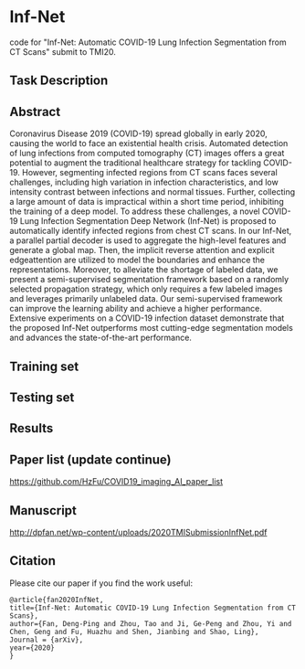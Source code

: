 # Inf-Net
code for "Inf-Net: Automatic COVID-19 Lung Infection Segmentation from CT Scans" submit to TMI20.

## Task Description

## Abstract
Coronavirus Disease 2019 (COVID-19) spread globally in early 2020, causing the world to face an existential health crisis. Automated detection of lung infections from computed tomography (CT) images offers a great potential to augment the traditional healthcare strategy for tackling COVID-19. However, segmenting infected regions from CT scans faces several challenges, including high variation in infection characteristics, and low intensity contrast between infections and normal tissues. Further, collecting a large amount of data is impractical within a short time period, inhibiting the training of a deep model. To address these challenges, a novel COVID-19 Lung Infection Segmentation Deep Network (Inf-Net) is proposed to automatically identify infected regions from chest CT scans. In our Inf-Net, a parallel partial decoder is used to aggregate the high-level features and generate a global map. Then, the implicit reverse attention and explicit edgeattention are utilized to model the boundaries and enhance the representations. Moreover, to alleviate the shortage of labeled data, we present a semi-supervised segmentation framework based on a randomly selected propagation strategy, which only requires a few labeled images and leverages primarily unlabeled data. Our semi-supervised framework can improve the learning ability and achieve a higher performance. Extensive experiments on a COVID-19 infection dataset demonstrate that the proposed Inf-Net outperforms most cutting-edge segmentation models and advances the state-of-the-art performance.

## Training set

## Testing set

## Results

## Paper list (update continue)
https://github.com/HzFu/COVID19_imaging_AI_paper_list

## Manuscript
http://dpfan.net/wp-content/uploads/2020TMISubmissionInfNet.pdf

## Citation
Please cite our paper if you find the work useful: 

	@article{fan2020InfNet,
  	title={Inf-Net: Automatic COVID-19 Lung Infection Segmentation from CT Scans},
  	author={Fan, Deng-Ping and Zhou, Tao and Ji, Ge-Peng and Zhou, Yi and Chen, Geng and Fu, Huazhu and Shen, Jianbing and Shao, Ling},
  	Journal = {arXiv},
  	year={2020}
	}
  
